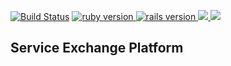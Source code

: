 [![Build Status](https://travis-ci.org/zishe/ServiceAppBackend.svg)](https://travis-ci.org/zishe/ServiceAppBackend)
  <a href="https://www.ruby-lang.org/en/">
    <img src="https://img.shields.io/badge/Ruby-v2.5.3-green.svg" alt="ruby version"/>
  </a>
  <a href="http://rubyonrails.org/">
    <img src="https://img.shields.io/badge/Rails-v5.2.2-green.svg" alt="rails version"/>
  </a>
  <a href="https://codeclimate.com/github/zishe/ServiceAppBackend/maintainability">
    <img src="https://api.codeclimate.com/v1/badges/c55e5c2cb5d6429f08a6/maintainability" />
  </a>
  <a href="https://codeclimate.com/github/zishe/ServiceAppBackend/test_coverage">
    <img src="https://api.codeclimate.com/v1/badges/c55e5c2cb5d6429f08a6/test_coverage" />
  </a>
  <!--<a href="https://www.skylight.io/app/applications/1qcRvROveewj">
    <img src="https://badges.skylight.io/status/1qcRvROveewj.svg?token=UPbMFoBaFaOLvWjAwT0QEWIsNZISoO8RPHJyHvvBWjs" />
  </a>-->

## Service Exchange Platform
